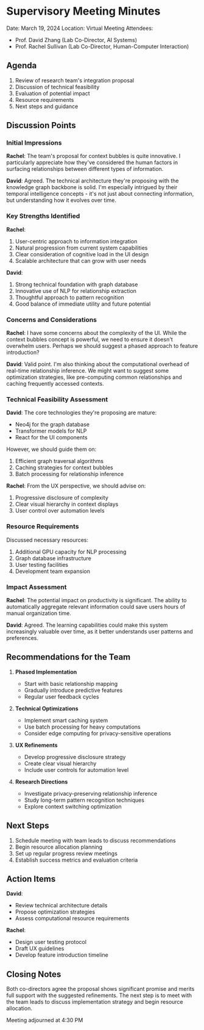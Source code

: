 # Supervisory Meeting Minutes

Date: March 19, 2024
Location: Virtual Meeting
Attendees:

- Prof. David Zhang (Lab Co-Director, AI Systems)
- Prof. Rachel Sullivan (Lab Co-Director, Human-Computer Interaction)

## Agenda

1. Review of research team's integration proposal
2. Discussion of technical feasibility
3. Evaluation of potential impact
4. Resource requirements
5. Next steps and guidance

## Discussion Points

### Initial Impressions

**Rachel**: The team's proposal for context bubbles is quite innovative. I particularly appreciate how they've considered the human factors in surfacing relationships between different types of information.

**David**: Agreed. The technical architecture they're proposing with the knowledge graph backbone is solid. I'm especially intrigued by their temporal intelligence concepts - it's not just about connecting information, but understanding how it evolves over time.

### Key Strengths Identified

**Rachel**:

1. User-centric approach to information integration
2. Natural progression from current system capabilities
3. Clear consideration of cognitive load in the UI design
4. Scalable architecture that can grow with user needs

**David**:

1. Strong technical foundation with graph database
2. Innovative use of NLP for relationship extraction
3. Thoughtful approach to pattern recognition
4. Good balance of immediate utility and future potential

### Concerns and Considerations

**Rachel**: I have some concerns about the complexity of the UI. While the context bubbles concept is powerful, we need to ensure it doesn't overwhelm users. Perhaps we should suggest a phased approach to feature introduction?

**David**: Valid point. I'm also thinking about the computational overhead of real-time relationship inference. We might want to suggest some optimization strategies, like pre-computing common relationships and caching frequently accessed contexts.

### Technical Feasibility Assessment

**David**: The core technologies they're proposing are mature:

- Neo4j for the graph database
- Transformer models for NLP
- React for the UI components

However, we should guide them on:

1. Efficient graph traversal algorithms
2. Caching strategies for context bubbles
3. Batch processing for relationship inference

**Rachel**: From the UX perspective, we should advise on:

1. Progressive disclosure of complexity
2. Clear visual hierarchy in context displays
3. User control over automation levels

### Resource Requirements

Discussed necessary resources:

1. Additional GPU capacity for NLP processing
2. Graph database infrastructure
3. User testing facilities
4. Development team expansion

### Impact Assessment

**Rachel**: The potential impact on productivity is significant. The ability to automatically aggregate relevant information could save users hours of manual organization time.

**David**: Agreed. The learning capabilities could make this system increasingly valuable over time, as it better understands user patterns and preferences.

## Recommendations for the Team

1. **Phased Implementation**

   - Start with basic relationship mapping
   - Gradually introduce predictive features
   - Regular user feedback cycles

2. **Technical Optimizations**

   - Implement smart caching system
   - Use batch processing for heavy computations
   - Consider edge computing for privacy-sensitive operations

3. **UX Refinements**

   - Develop progressive disclosure strategy
   - Create clear visual hierarchy
   - Include user controls for automation level

4. **Research Directions**
   - Investigate privacy-preserving relationship inference
   - Study long-term pattern recognition techniques
   - Explore context switching optimization

## Next Steps

1. Schedule meeting with team leads to discuss recommendations
2. Begin resource allocation planning
3. Set up regular progress review meetings
4. Establish success metrics and evaluation criteria

## Action Items

**David**:

- Review technical architecture details
- Propose optimization strategies
- Assess computational resource requirements

**Rachel**:

- Design user testing protocol
- Draft UX guidelines
- Develop feature introduction timeline

## Closing Notes

Both co-directors agree the proposal shows significant promise and merits full support with the suggested refinements. The next step is to meet with the team leads to discuss implementation strategy and begin resource allocation.

Meeting adjourned at 4:30 PM
